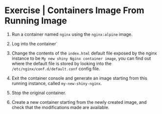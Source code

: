 # Exercise | Containers Image From Running Image

1. Run a container named `nginx` using the `nginx:alpine` image.

2. Log into the container`

3. Change the contents of the `index.html` default file exposed by the nginx
   instance to be `My new shiny Nginx container image`, you can find out where
   the default file is stored by looking into the
   `/etc/nginx/conf.d/default.conf` config file.

4. Exit the container console and generate an image starting from this running
   instance, called `my-new-shiny-nginx`.

5. Stop the original container.

6. Create a new container starting from the newly created image, and check that
   the modifications made are available.
